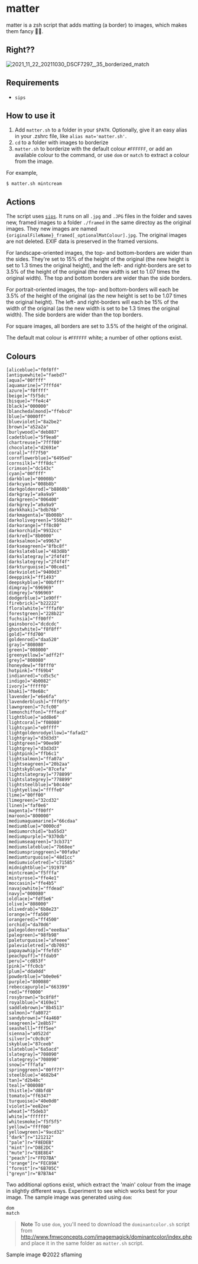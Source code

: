 # matter 
matter is a zsh script that adds matting (a border) to images, which makes them fancy 💁‍♂️.

## Right??
![2021_11_22_20211030_DSCF7297__35_borderized_match](https://user-images.githubusercontent.com/17396560/163601446-a7e5ff05-a8fe-4e1b-a505-bccffcff50d3.jpg)

## Requirements
- `sips`

## How to use it
1. Add `matter.sh` to a folder in your `$PATH`. Optionally, give it an easy alias in your .zshrc file, like `alias mat='matter.sh'`. 
2. `cd` to a folder with images to borderize
3. `matter.sh` to borderize with the default colour `#FFFFFF`, or add an available colour to the command, or use `dom` or `match` to extract a colour from the image.

For example, 
```
$ matter.sh mintcream
```

## Actions
The script uses [`sips`](https://ss64.com/osx/sips.html). It runs on all `.jpg` and `.JPG` files in the folder and saves new, framed images to a folder `./framed` in the same directoy as the original images. They new images are named `{originalFileName}_framed[_optionalMatColour].jpg`. The original images are not deleted. EXIF data is preserved in the framed versions.

For landscape-oriented images, the top- and bottom-borders are wider than the sides. They're set to 15% of the height of the original (the new height is set to 1.3 times the original height), and the left- and right-borders are set to 3.5% of the height of the original (the new width is set to 1.07 times the original width). The top and bottom borders are wider than the side borders.

For portrait-oriented images, the top- and bottom-borders will each be 3.5% of the height of the original (as the new height is set to be 1.07 times the original height). The left- and right-borders will each be 15% of the width of the original (as the new width is set to be 1.3 times the original width). The side borders are wider than the top borders.

For square images, all borders are set to 3.5% of the height of the original.

The default mat colour is `#FFFFFF` white; a number of other options exist.

## Colours
```
[aliceblue]="f0f8ff"
[antiquewhite]="faebd7"
[aqua]="00ffff"
[aquamarine]="7fffd4"
[azure]="f0ffff"
[beige]="f5f5dc"
[bisque]="ffe4c4"
[black]="000000"
[blanchedalmond]="ffebcd"
[blue]="0000ff"
[blueviolet]="8a2be2"
[brown]="a52a2a"
[burlywood]="deb887"
[cadetblue]="5f9ea0"
[chartreuse]="7fff00"
[chocolate]="d2691e"
[coral]="ff7f50"
[cornflowerblue]="6495ed"
[cornsilk]="fff8dc"
[crimson]="dc143c"
[cyan]="00ffff"
[darkblue]="00008b"
[darkcyan]="008b8b"
[darkgoldenrod]="b8860b"
[darkgray]="a9a9a9"
[darkgreen]="006400"
[darkgrey]="a9a9a9"
[darkkhaki]="bdb76b"
[darkmagenta]="8b008b"
[darkolivegreen]="556b2f"
[darkorange]="ff8c00"
[darkorchid]="9932cc"
[darkred]="8b0000"
[darksalmon]="e9967a"
[darkseagreen]="8fbc8f"
[darkslateblue]="483d8b"
[darkslategray]="2f4f4f"
[darkslategrey]="2f4f4f"
[darkturquoise]="00ced1"
[darkviolet]="9400d3"
[deeppink]="ff1493"
[deepskyblue]="00bfff"
[dimgray]="696969"
[dimgrey]="696969"
[dodgerblue]="1e90ff"
[firebrick]="b22222"
[floralwhite]="fffaf0"
[forestgreen]="228b22"
[fuchsia]="ff00ff"
[gainsboro]="dcdcdc"
[ghostwhite]="f8f8ff"
[gold]="ffd700"
[goldenrod]="daa520"
[gray]="808080"
[green]="008000"
[greenyellow]="adff2f"
[grey]="808080"
[honeydew]="f0fff0"
[hotpink]="ff69b4"
[indianred]="cd5c5c"
[indigo]="4b0082"
[ivory]="fffff0"
[khaki]="f0e68c"
[lavender]="e6e6fa"
[lavenderblush]="fff0f5"
[lawngreen]="7cfc00"
[lemonchiffon]="fffacd"
[lightblue]="add8e6"
[lightcoral]="f08080"
[lightcyan]="e0ffff"
[lightgoldenrodyellow]="fafad2"
[lightgray]="d3d3d3"
[lightgreen]="90ee90"
[lightgrey]="d3d3d3"
[lightpink]="ffb6c1"
[lightsalmon]="ffa07a"
[lightseagreen]="20b2aa"
[lightskyblue]="87cefa"
[lightslategray]="778899"
[lightslategrey]="778899"
[lightsteelblue]="b0c4de"
[lightyellow]="ffffe0"
[lime]="00ff00"
[limegreen]="32cd32"
[linen]="faf0e6"
[magenta]="ff00ff"
[maroon]="800000"
[mediumaquamarine]="66cdaa"
[mediumblue]="0000cd"
[mediumorchid]="ba55d3"
[mediumpurple]="9370db"
[mediumseagreen]="3cb371"
[mediumslateblue]="7b68ee"
[mediumspringgreen]="00fa9a"
[mediumturquoise]="48d1cc"
[mediumvioletred]="c71585"
[midnightblue]="191970"
[mintcream]="f5fffa"
[mistyrose]="ffe4e1"
[moccasin]="ffe4b5"
[navajowhite]="ffdead"
[navy]="000080"
[oldlace]="fdf5e6"
[olive]="808000"
[olivedrab]="6b8e23"
[orange]="ffa500"
[orangered]="ff4500"
[orchid]="da70d6"
[palegoldenrod]="eee8aa"
[palegreen]="98fb98"
[paleturquoise]="afeeee"
[palevioletred]="db7093"
[papayawhip]="ffefd5"
[peachpuff]="ffdab9"
[peru]="cd853f"
[pink]="ffc0cb"
[plum]="dda0dd"
[powderblue]="b0e0e6"
[purple]="800080"
[rebeccapurple]="663399"
[red]="ff0000"
[rosybrown]="bc8f8f"
[royalblue]="4169e1"
[saddlebrown]="8b4513"
[salmon]="fa8072"
[sandybrown]="f4a460"
[seagreen]="2e8b57"
[seashell]="fff5ee"
[sienna]="a0522d"
[silver]="c0c0c0"
[skyblue]="87ceeb"
[slateblue]="6a5acd"
[slategray]="708090"
[slategrey]="708090"
[snow]="fffafa"
[springgreen]="00ff7f"
[steelblue]="4682b4"
[tan]="d2b48c"
[teal]="008080"
[thistle]="d8bfd8"
[tomato]="ff6347"
[turquoise]="40e0d0"
[violet]="ee82ee"
[wheat]="f5deb3"
[white]="ffffff"
[whitesmoke]="f5f5f5"
[yellow]="ffff00"
[yellowgreen]="9acd32"
["dark"]r="121212"
["pale"]r="F8EDEB"
["mint"]r="D8E2DC"
["mute"]r="E8E8E4"
["peach"]r="FFD7BA"
["orange"]r="FEC89A"
["forest"]r="6B705C"
["greyn"]r="B7B7A4"
```

Two additional options exist, which extract the 'main' colour from the image in slightly different ways. Experiment to see which works best for your image. The sample image was generated using `dom`:
```
dom
match
```
> **Note**
> To use `dom`, you'll need to download the `dominantcolor.sh` script from http://www.fmwconcepts.com/imagemagick/dominantcolor/index.php and place it in the same folder as `matter.sh` script.


Sample image ©2022 sflaming
